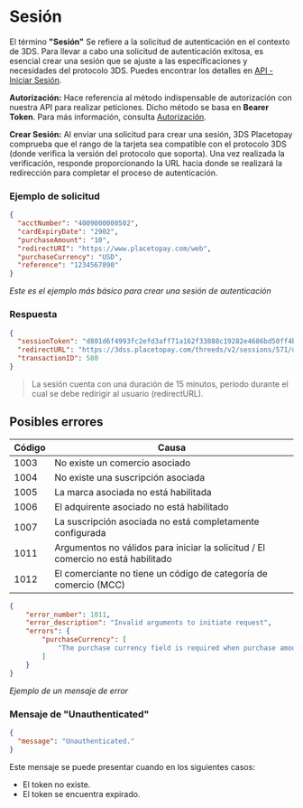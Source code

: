 # Sesión

El término **"Sesión"** Se refiere a la solicitud de autenticación en el contexto de 3DS. Para llevar a cabo una solicitud de autenticación exitosa, es esencial crear una sesión que se ajuste a las especificaciones y necesidades del protocolo 3DS. Puedes encontrar los detalles en [API - Iniciar Sesión](crear-una-nueva-sesion).

**Autorización:** Hace referencia al método indispensable de autorización con nuestra API para realizar peticiones. Dicho método se basa en **Bearer Token**. Para más información, consulta [Autorización](authorization).

**Crear Sesión:** Al enviar una solicitud para crear una sesión, 3DS Placetopay comprueba que el rango de la tarjeta sea compatible con el protocolo 3DS (donde verifica la versión del protocolo que soporta). Una vez realizada la verificación, responde proporcionando la URL hacia donde se realizará la redirección para completar el proceso de autenticación.

### Ejemplo de solicitud
```json
{
  "acctNumber": "4009000000502",
  "cardExpiryDate": "2902",
  "purchaseAmount": "10",
  "redirectURI": "https://www.placetopay.com/web",
  "purchaseCurrency": "USD",
  "reference": "1234567890"
}
```
*Este es el ejemplo más básico para crear una sesión de autenticación*

### Respuesta
```json
{
  "sessionToken": "d801d6f4993fc2efd3aff71a162f33888c19282e4686bd50ff4b8624e1527dbc",
  "redirectURL": "https://3dss.placetopay.com/threeds/v2/sessions/571/d801d6f4993fc2efd3aff71a162f33888c19282e4686bd50ff4b8624e1527dbc",
  "transactionID": 580
}
```

> La sesión cuenta con una duración de 15 minutos, periodo durante el cual se debe redirigir al usuario (redirectURL).

## Posibles errores


| Código | Causa                                                                            |
|--------|----------------------------------------------------------------------------------|
| 1003   | No existe un comercio asociado                                                   | 
| 1004   | No existe una suscripción asociada                                               | 
| 1005   | La marca asociada no está habilitada                                             | 
| 1006   | El adquirente asociado no está habilitado                                        | 
| 1007   | La suscripción asociada no está completamente configurada                        | 
| 1011   | Argumentos no válidos para iniciar la solicitud / El comercio no está habilitado | 
| 1012   | El comerciante no tiene un código de categoría de comercio (MCC)                 | 

```json
{
    "error_number": 1011,
    "error_description": "Invalid arguments to initiate request",
    "errors": {
        "purchaseCurrency": [
            "The purchase currency field is required when purchase amount is present."
        ]
    }
}
```
*Ejemplo de un mensaje de error*


### Mensaje de "Unauthenticated"
```json
{
  "message": "Unauthenticated."
}
```
Este mensaje se puede presentar cuando en los siguientes casos:
- El token no existe.
- El token se encuentra expirado.

